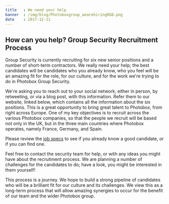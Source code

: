 ```yaml
---
title   : We need your help
banner  : /img/blog/Photoboxgroup_wearehiringRGB.png
date    : 2017-12-11
---
```


## How can you help? Group Security Recruitment Process

Group Security is currently recruiting for six new senior positions and a number of short-term contractors.
We really need your help; the best candidates will be candidates who you already know, who you feel will be an amazing fit for the role, for our culture, and for the work we're trying to do in Photobox Group Security.

We're asking you to reach out to your social network, either in person, by retweeting, or via a blog post, with this information. Refer them to our website, linked below, which contains all the information about the six positions. This is a great opportunity to bring great talent to Photobox, from right across Europe.  One of my key objectives is to recruit across the various Photobox companies, so that the people we recruit will be based not only in the UK, but in the three main countries where Photobox operates, namely France, Germany, and Spain. 

Please review the [job specs](https://pbx-group-security.com/roles) to see if you already know a good candidate, or if you can find one. 

Feel free to contact the security team for help, or with any ideas you might have about the recruitment process. We are planning a number of challenges for the candidates to do; have a look, you might be interested in them yourself!

This process is a journey. We hope to build a strong pipeline of candidates who will be a brilliant fit for our culture and its challenges. We view this as a long-term process that will allow amazing synergies to occur for the benefit of our team and the wider Photobox group. 


